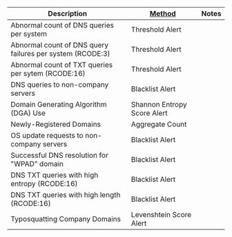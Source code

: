 | Description                                               | [Method](/Detection-Methods.md) | Notes |
| --------------------------------------------------------- | ------------------------------------------------------- | ----- |
| Abnormal count of DNS queries per system                  | Threshold Alert                                         |       |
| Abnormal count of DNS query failures per system (RCODE:3) | Threshold Alert                                         |       |
| Abnormal count of TXT queries per sytem (RCODE:16)        | Threshold Alert                                         |       |
| DNS queries to non-company servers                        | Blacklist Alert                                         |       |
| Domain Generating Algorithm (DGA) Use                     | Shannon Entropy Score Alert                             |       |
| Newly-Registered Domains                                  | Aggregate Count                                         |       |
| OS update requests to non-company servers                 | Blacklist Alert                                         |       |
| Successful DNS resolution for "WPAD" domain               | Blacklist Alert                                         |       |
| DNS TXT queries with high entropy (RCODE:16)              | Blacklist Alert                                         |       |
| DNS TXT queries with high length (RCODE:16)               | Blacklist Alert                                         |       |
| Typosquatting Company Domains                             | Levenshtein Score Alert                                 |       |
